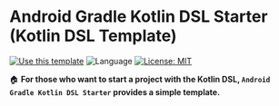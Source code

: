 # Android Gradle Kotlin DSL Starter (Kotlin DSL Template)

[![Use this template](https://img.shields.io/badge/from-android--gradle--kotlin--dsl--starter-purple?logo=dropbox)](https://github.com/perelandrax/android-gradle-kotlin-dsl-starter/generate)
![Language](https://img.shields.io/badge/kotlin-100.0%25-blue?logo=kotlin)
[![License: MIT](https://img.shields.io/badge/License-MIT-yellow.svg)](https://opensource.org/licenses/MIT)

🏠 <b>For those who want to start a project with the Kotlin DSL,
`Android Gradle Kotlin DSL Starter` provides a simple template.</b>